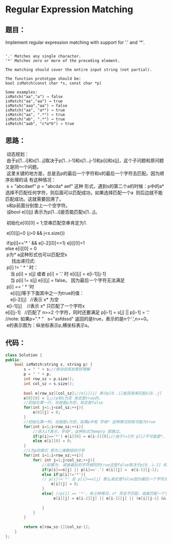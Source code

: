 #  Regular Expression Matching

## 题目：
 
 Implement regular expression matching with support for '.' and '*'.
    
```

'.' Matches any single character.
'*' Matches zero or more of the preceding element.

The matching should cover the entire input string (not partial).

The function prototype should be:
bool isMatch(const char *s, const char *p)

Some examples:
isMatch("aa","a") → false
isMatch("aa","aa") → true
isMatch("aaa","aa") → false
isMatch("aa", "a*") → true
isMatch("aa", ".*") → true
isMatch("ab", ".*") → true
isMatch("aab", "c*a*b") → true

```

## 思路：

  动态规划：<br>
  由于p[1...i]和s[1...j]取决于p[1...i-1]和s[1...j-1]和p[i]和s[j]，这个子问题和原问题又是同一个问题。<br>
  这里关键的地方是，总是去p的最后一个字符和s的最后一个字符去匹配。因为顺序处理的话 有这种情况：<br>
  s = "abcdaef"  p = "abcda* aef" 这种 形式，遇到s的第二个a的时候：p中的a* 选择不匹配任何字符，则后面可以匹配成功，如果选择匹配一个a
  则后边就不能匹配成功。这就需要回溯了。<br>
  s和p前面分别垫上一个空字符。<br>
  设bool e[i][j] 表示为p[1...i]是否能匹配s[1...j]。<br>
    
  初始化e[0][0] = 1;空串匹配空串肯定为1.<br>
    
  e[0][j]=0 (j>0 && j<s.size())  <br>
    
  if(p[i]=='* ' && e[i-2][0]==1) e[i][0]=1 <br>
  else e[i][0] = 0<br>
  p为* a这种形式也可以匹配空s<br>
    
  找出递归式:<br>
  p[i] != ' * ' 时：<br>
     当 p[i] = s[j] 或者 p[i] = '.' 时 e[i][j] = e[i-1][j-1]<br>
     当 p[i] != s[j] e[i][j] = false。 因为最后一个字符无法满足<br>
  p[i] == ' * '时<br>
     e[i][j]等于下面其中之一为true的值：<br>
     e[i-2][j]    //表示 x* 为空<br>
     e[i-1][j]    //表示 x* 只匹配了一个字符x<br>
     e[i][j-1]    //匹配了 n>=2 个字符，同时还要满足 p[i-1] = s[j] || p[i-1] = '.'<br>
     //note: 如果p=".* "   s="asfdssd" 返回的是true，表示的是n个'.',n>=0。<br>
      e的表示图为：纵坐标表示p,横坐标表示s。<br>

## 代码：

```cpp
class Solution {
public:
    bool isMatch(string s, string p) {
        s = " " + s;//使动态规划更好理解
        p = " " + p;
        int row_sz = p.size();
        int col_sz = s.size();
        
        bool e[row_sz][col_sz];//e[i][j] 表示p[0..i]能否用来匹配s[0..j]
        e[0][0] = 1;//p和s为空 肯定是true的。
        //初始化第一行，也就是p为空，肯定是false
        for(int j=1;j<col_sz;++j){
            e[0][j] = 0;
        }
        //初始化第一列，也就是s为空，如果p中有 字母* 这种情况则有可能为true
        for(int i=1;i<row_sz;++i){
            //进入if表示，字母*，这种形式为empty 即跳过。
            if(p[i]=='*') e[i][0] = e[i-2][0];//由于i=1时 p[i]不可能是*，所以保证了i-2不会出现小于0的情况。
            else e[i][0] = 0;
        }
        //i为p的索引 即为二维数组的行号
        for(int i=1;i<row_sz;++i){
            for( int j=1;j<col_sz;++j){
                //如果为. 或者最后的字符相同则true还是false取决于p[0..i-1] 和 s[0..j-1]
                if(p[i]==s[j] || p[i]=='.') e[i][j] =  e[i-1][j-1]; 
                else if(p[i]!='*'){ 
                // p[i]!='*' 且 p[i]==s[j] 那么肯定是false因为最后一个字符无法匹配
                    e[i][j] = 0;
                }
                else{ //p[i] == '*'，有三种情况，x* 完全不匹配，或者匹配一个字符，或者匹配大于等于2次。和.* 的情况。
                     e[i][j] = e[i-2][j] || e[i-1][j] || (e[i][j-1] && ('.' == p[i-1] || s[j]==p[i-1]));  
                                                                                        //^^^^^^^^^^^^与x* 中的x匹配成功，次数大于1次。
                }
            }
        }
       
        return e[row_sz-1][col_sz-1];
    }
};
```
